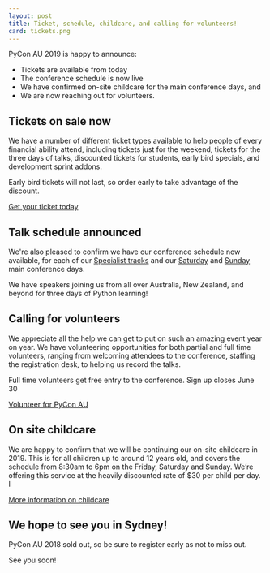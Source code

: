 ```yaml
---
layout: post
title: Ticket, schedule, childcare, and calling for volunteers!
card: tickets.png
---
```


PyCon AU 2019 is happy to announce: 

 * Tickets are available from today
 * The conference schedule is now live
 * We have confirmed on-site childcare for the main conference days, and
 * We are now reaching out for volunteers. 
 
## Tickets on sale now
 
 We have a number of different ticket types available to help people of every financial ability attend, including tickets just for the weekend, tickets for the three days of talks, discounted tickets for students, early bird specials, and development sprint addons.
 
Early bird tickets will not last, so order early to take advantage of the discount. 

[Get your ticket today](/attend/tickets)

## Talk schedule announced

We're also pleased to confirm we have our conference schedule now available, for each of our [Specialist tracks](/schedule/friday) and our [Saturday](/schedule/saturday) and [Sunday](/schedule/sunday) main conference days. 

We have speakers joining us from all over Australia, New Zealand, and beyond for three days of Python learning!

## Calling for volunteers

We appreciate all the help we can get to put on such an amazing event year on year. We have volunteering opportunities for both partial and full time volunteers, ranging from welcoming attendees to the conference, staffing the registration desk, to helping us record the talks.

Full time volunteers get free entry to the conference. Sign up closes June 30

[Volunteer for PyCon AU](/volunteer)

## On site childcare

We are happy to confirm that we will be continuing our on-site childcare in 2019. This is for all children up to around 12 years old, and covers the schedule from 8:30am to 6pm on the Friday, Saturday and Sunday. We’re offering this service at the heavily discounted rate of $30 per child per day. I 

[More information on childcare](/attend/#childcare)

## We hope to see you in Sydney!

PyCon AU 2018 sold out, so be sure to register early as not to miss out. 

See you soon!
